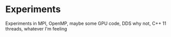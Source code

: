 # Experiments
Experiments in MPI, OpenMP, maybe some GPU code, DDS why not, C++ 11 threads, whatever I'm feeling
